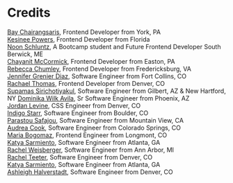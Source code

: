 # Credits

[Bay Chairangsaris](https://github.com/BayLadyCoder), Frontend Developer from York, PA  
[Kesinee Powers](https://github.com/KesineeP), Frontend Developer from Florida  
[Noon Schluntz](https://github.com/Nuanjan), A Bootcamp student and Future Frontend Developer South Berwick, ME  
[Chayanit McCormick](https://github.com/chay-chay), Frontend Developer from Easton, PA  
[Rebecca Chumley](https://github.com/rebeccachumley), Frontend Developer from Fredericksburg, VA  
[Jennifer Grenier Diaz](https://github.com/jenndiaz), Software Engineer from Fort Collins, CO  
[Rachael Thomas](https://github.com/rachael-t), Frontend Developer from Denver, CO  
[Supamas Sirichotiyakul](https://github.com/supamasS), Software Engineer from Gilbert, AZ & New Hartford, NY 
[Dominika Wilk Avila](https://github.com/domsbytes), Sr Software Engineer from Phoenix, AZ   
[Jordan Levine](https://github.com/mjordancodes), CSS Engineer from Denver, CO  
[Indigo Starr](https://github.com/indigostarr), Software Engineer from Boulder, CO   
[Parastou Safajou](https://github.com/Parastou63), Software Engineer from Mountain View, CA  
[Audrea Cook](https://github.com/audthecodewitch), Software Engineer from Colorado Springs, CO     
[Maria Bogomaz](https://github.com/mariajcb), Frontend Engineer from Longmont, CO     
[Katya Sarmiento](https://github.com/Kitkatnik), Software Engineer from Atlanta, GA   
[Rachel Weisberger](https://github.com/rweisberger), Software Engineer from Ann Arbor, MI   
[Rachel Teeter](https://github.com/rteeter), Software Engineer from Denver, CO   
[Katya Sarmiento](https://github.com/Kitkatnik), Software Engineer from Atlanta, GA     
[Ashleigh Halverstadt](https://github.com/heretoshleigh), Software Engineer from Denver, CO   
